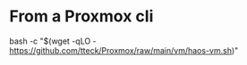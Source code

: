 # From a Proxmox cli
bash -c "$(wget -qLO - https://github.com/tteck/Proxmox/raw/main/vm/haos-vm.sh)"